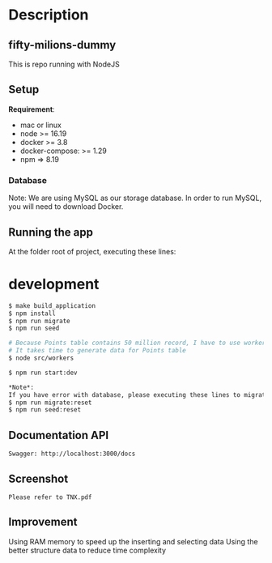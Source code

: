 # Description
## fifty-milions-dummy

This is repo running with NodeJS 

## Setup

**Requirement**:
- mac or linux
- node >= 16.19
- docker >= 3.8
- docker-compose: >= 1.29
- npm => 8.19

<h3>Database</h3>

Note: We are using MySQL as our storage database. In order to run MySQL, you will need to download Docker.

## Running the app

At the folder root of project, executing these lines:

# development
```bash
$ make build_application
$ npm install
$ npm run migrate
$ npm run seed

# Because Points table contains 50 million record, I have to use worker_thread to seed the database.
# It takes time to generate data for Points table
$ node src/workers

$ npm run start:dev

*Note*:
If you have error with database, please executing these lines to migrate and seed your database again.
$ npm run migrate:reset
$ npm run seed:reset
```

## Documentation API
```
Swagger: http://localhost:3000/docs
```

## Screenshot
```
Please refer to TNX.pdf
```
## Improvement
Using RAM memory to speed up the inserting and selecting data
Using the better structure data to reduce time complexity
